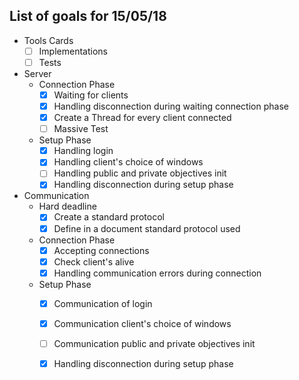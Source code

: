 ## List of goals for 15/05/18

- Tools Cards
    - [ ] Implementations
    - [ ] Tests

- Server 
    -   Connection Phase
        - [X]   Waiting for clients 
        - [X]   Handling disconnection during waiting connection phase
        - [X]   Create a Thread for every client connected
		- [ ]	Massive Test
    -   Setup Phase
        - [X]   Handling login
        - [X]   Handling client's choice of windows
        - [ ]   Handling public and private objectives init
        - [X]   Handling disconnection during setup phase
		
-   Communication
    - Hard deadline
        - [X]    Create a standard protocol
        - [X]    Define in a document standard protocol used
    - Connection Phase
        - [X]   Accepting connections
        - [X]   Check client's alive
        - [X]   Handling communication errors during connection
    - Setup Phase
        - [X]   Communication of login
        - [X]   Communication client's choice of windows
        - [ ]   Communication public and private objectives init
        - [X]   Handling disconnection during setup phase 
        
        
    
